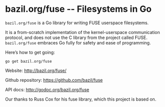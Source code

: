 bazil.org/fuse -- Filesystems in Go
===================================

`bazil.org/fuse` is a Go library for writing FUSE userspace
filesystems.

It is a from-scratch implementation of the kernel-userspace
communication protocol, and does not use the C library from the
project called FUSE. `bazil.org/fuse` embraces Go fully for safety and
ease of programming.

Here’s how to get going:

    go get bazil.org/fuse

Website: http://bazil.org/fuse/

Github repository: https://github.com/bazil/fuse

API docs: http://godoc.org/bazil.org/fuse

Our thanks to Russ Cox for his fuse library, which this project is
based on.

